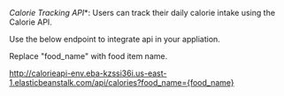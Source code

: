 *Calorie Tracking API**: Users can track their daily calorie intake using the Calorie API.

Use the below endpoint to integrate api in your appliation.

Replace "food_name" with food item name.

http://calorieapi-env.eba-kzssi36i.us-east-1.elasticbeanstalk.com/api/calories?food_name={food_name}
